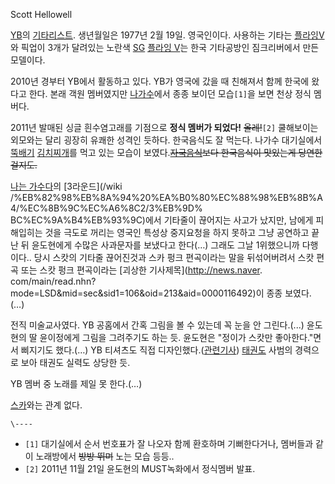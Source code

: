 Scott Hellowell

[YB](YB.md)의 [기타리스트](%EA%B8%B0%ED%83%80%EB%A6%AC%EC%8A%A4%ED%8A%B8.md).
생년월일은 1977년 2월 19일. 영국인이다. 사용하는 기타는 [플라잉V](%ED%94%8C%EB%9D%BC%EC%9E%89%20V.md)와 픽업이 3개가 달려있는 노란색 [SG](SG.md)
[플라잉 V](%ED%94%8C%EB%9D%BC%EC%9E%89%20V.md)는 한국 기타공방인 짐크리버에서 만든 모델이다.

2010년 경부터 YB에서 활동하고 있다. YB가 영국에 갔을 때 친해져서 함께 한국에 왔다고 한다. 본래 객원 멤버였지만
[나가수](%EB%82%98%EA%B0%80%EC%88%98.md)에서 종종 보이던 모습`[1]`을 보면 천상 정식 멤버다.

2011년 발매된 싱글 흰수염고래를 기점으로 **정식 멤버가 되었다!** <del>올레!</del>`[2]` 쿨해보이는 외모와는 달리 굉장히
유쾌한 성격인 듯하다. 한국음식도 잘 먹는다. 나가수 대기실에서 [뚝배기](%EB%9A%9D%EB%B0%B0%EA%B8%B0.md)
[김치찌개](%EA%B9%80%EC%B9%98%EC%B0%8C%EA%B0%9C.md)를 먹고 있는 모습이
보였다.<del>[자국음식](%EC%98%81%EA%B5%AD%EC%9A%94%EB%A6%AC.md)보다 한국음식이 맛있는게
당연한걸지도.</del>

[나는 가수다](%EB%82%98%EB%8A%94%20%EA%B0%80%EC%88%98%EB%8B%A4.md)의 [3라운드](/wiki
/%EB%82%98%EB%8A%94%20%EA%B0%80%EC%88%98%EB%8B%A4/%EC%8B%9C%EC%A6%8C2/3%EB%9D%
BC%EC%9A%B4%EB%93%9C)에서 기타줄이 끊어지는 사고가 났지만, 남에게 피해입히는 것을 극도로 꺼리는 영국인 특성상 중지요청을
하지 못하고 그냥 공연하고 끝난 뒤 윤도현에게 수많은 사과문자를 보냈다고 한다(…) 그래도 그날 1위했으니까 다행이다.. 당시 스캇의 기타줄
끊어진것과 스카 펑크 편곡이라는 말을 뒤섞어버려서 스캇 편곡 또는 스캇 펑크 편곡이라는 [괴상한 기사제목](http://news.naver.
com/main/read.nhn?mode=LSD&mid=sec&sid1=106&oid=213&aid=0000116492)이 종종
보였다.(…)

전직 미술교사였다. YB 공홈에서 간혹 그림을 볼 수 있는데 꼭 눈을 안 그린다.(...) 윤도현의 딸 윤이정에게 그림을 그려주기도 하는
듯. 윤도현은 "정이가 스캇만 좋아한다."면서 삐지기도 했다.(…) YB 티셔츠도 직접
디자인했다.([관련기사](http://www.tvreport.co.kr/?c=news&m=newsview&idx=140552))
[태권도](%ED%83%9C%EA%B6%8C%EB%8F%84.md) 사범의 경력으로 보아 태권도 실력도 상당한 듯.

YB 멤버 중 노래를 제일 못 한다.(…)

[스카](%EC%8A%A4%EC%B9%B4.md)와는 관계 없다.

`\----`

  * `[1]` 대기실에서 순서 번호표가 잘 나오자 함께 환호하며 기뻐한다거나, 멤버들과 같이 노래방에서 <del>방방 뛰며</del> 노는 모습 등등..
  * `[2]` 2011년 11월 21일 윤도현의 MUST녹화에서 정식멤버 발표.

